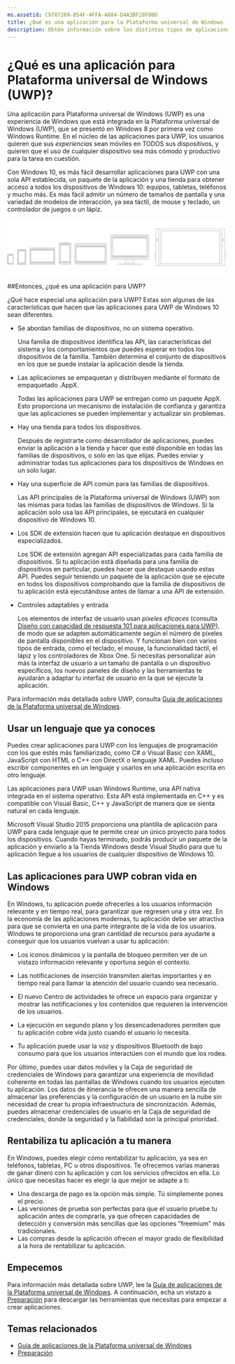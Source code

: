 ```yaml
---
ms.assetid: C9787269-B54F-4FFA-A884-D4A3BF28F80D
title: ¿Qué es una aplicación para la Plataforma universal de Windows (UWP)?
description: Obtén información sobre los distintos tipos de aplicaciones a las que llamamos aplicaciones universales de Windows: aplicaciones de la Tienda Windows, aplicaciones de la Tienda de Windows Phone y aplicaciones de Windows Runtime.
---
```


# ¿Qué es una aplicación para Plataforma universal de Windows (UWP)?

Una aplicación para Plataforma universal de Windows (UWP) es una experiencia de Windows que está integrada en la Plataforma universal de Windows (UWP), que se presentó en Windows 8 por primera vez como Windows Runtime. En el núcleo de las aplicaciones para UWP, los usuarios quieren que sus *experiencias* sean móviles en TODOS sus dispositivos, y quieren que el uso de cualquier dispositivo sea más cómodo y productivo para la tarea en cuestión.

Con Windows 10, es más fácil desarrollar aplicaciones para UWP con una sola API establecida, un paquete de la aplicación y una tienda para obtener acceso a todos los dispositivos de Windows 10: equipos, tabletas, teléfonos y mucho más. Es más fácil admitir un número de tamaños de pantalla y una variedad de modelos de interacción, ya sea táctil, de mouse y teclado, un controlador de juegos o un lápiz.

![Dispositivos de Windows](images/1894834-hig-device-primer-01-500.png)

##Entonces, ¿qué es una aplicación para UWP?


¿Qué hace especial una aplicación para UWP? Estas son algunas de las características que hacen que las aplicaciones para UWP de Windows 10 sean diferentes.

-   Se abordan familias de dispositivos, no un sistema operativo.

    Una familia de dispositivos identifica las API, las características del sistema y los comportamientos que puedes esperar en todos los dispositivos de la familia. También determina el conjunto de dispositivos en los que se puede instalar la aplicación desde la tienda.

-   Las aplicaciones se empaquetan y distribuyen mediante el formato de empaquetado .AppX.

    Todas las aplicaciones para UWP se entregan como un paquete AppX. Esto proporciona un mecanismo de instalación de confianza y garantiza que las aplicaciones se pueden implementar y actualizar sin problemas.

-   Hay una tienda para todos los dispositivos.

    Después de registrarte como desarrollador de aplicaciones, puedes enviar la aplicación a la tienda y hacer que esté disponible en todas las familias de dispositivos, o solo en las que elijas. Puedes enviar y administrar todas tus aplicaciones para los dispositivos de Windows en un solo lugar.

-   Hay una superficie de API común para las familias de dispositivos.

    Las API principales de la Plataforma universal de Windows (UWP) son las mismas para todas las familias de dispositivos de Windows. Si la aplicación solo usa las API principales, se ejecutará en cualquier dispositivo de Windows 10.

-   Los SDK de extensión hacen que tu aplicación destaque en dispositivos especializados.

    Los SDK de extensión agregan API especializadas para cada familia de dispositivos. Si tu aplicación está diseñada para una familia de dispositivos en particular, puedes hacer que destaque usando estas API. Puedes seguir teniendo un paquete de la aplicación que se ejecute en todos los dispositivos comprobando que la familia de dispositivos de tu aplicación está ejecutándose antes de llamar a una API de extensión.

-   Controles adaptables y entrada

    Los elementos de interfaz de usuario usan *píxeles eficaces* (consulta [Diseño con capacidad de respuesta 101 para aplicaciones para UWP](https://msdn.microsoft.com/library/windows/apps/Dn958435)), de modo que se adapten automáticamente según el número de píxeles de pantalla disponibles en el dispositivo. Y funcionan bien con varios tipos de entrada, como el teclado, el mouse, la funcionalidad táctil, el lápiz y los controladores de Xbox One. Si necesitas personalizar aún más la interfaz de usuario a un tamaño de pantalla o un dispositivo específicos, los nuevos paneles de diseño y las herramientas te ayudarán a adaptar tu interfaz de usuario en la que se ejecute la aplicación.

Para información más detallada sobre UWP, consulta [Guía de aplicaciones de la Plataforma universal de Windows](universal-application-platform-guide.md).

## Usar un lenguaje que ya conoces


Puedes crear aplicaciones para UWP con los lenguajes de programación con los que estés más familiarizado, como C# o Visual Basic con XAML, JavaScript con HTML o C++ con DirectX o lenguaje XAML. Puedes incluso escribir componentes en un lenguaje y usarlos en una aplicación escrita en otro lenguaje.

Las aplicaciones para UWP usan Windows Runtime, una API nativa integrada en el sistema operativo. Esta API está implementada en C++ y es compatible con Visual Basic, C++ y JavaScript de manera que se sienta natural en cada lenguaje.

Microsoft Visual Studio 2015 proporciona una plantilla de aplicación para UWP para cada lenguaje que te permite crear un único proyecto para todos los dispositivos. Cuando hayas terminado, podrás producir un paquete de la aplicación y enviarlo a la Tienda Windows desde Visual Studio para que tu aplicación llegue a los usuarios de cualquier dispositivo de Windows 10.

## Las aplicaciones para UWP cobran vida en Windows


En Windows, tu aplicación puede ofrecerles a los usuarios información relevante y en tiempo real, para garantizar que regresen una y otra vez. En la economía de las aplicaciones modernas, tu aplicación debe ser atractiva para que se convierta en una parte integrante de la vida de los usuarios. Windows te proporciona una gran cantidad de recursos para ayudarte a conseguir que los usuarios vuelvan a usar tu aplicación:

-   Los iconos dinámicos y la pantalla de bloqueo permiten ver de un vistazo información relevante y oportuna según el contexto.
-   Las notificaciones de inserción transmiten alertas importantes y en tiempo real para llamar la atención del usuario cuando sea necesario.

-   El nuevo Centro de actividades te ofrece un espacio para organizar y mostrar las notificaciones y los contenidos que requieren la intervención de los usuarios.

-   La ejecución en segundo plano y los desencadenadores permiten que tu aplicación cobre vida justo cuando el usuario lo necesita.

-   Tu aplicación puede usar la voz y dispositivos Bluetooth de bajo consumo para que los usuarios interactúen con el mundo que los rodea.

Por último, puedes usar datos móviles y la Caja de seguridad de credenciales de Windows para garantizar una experiencia de movilidad coherente en todas las pantallas de Windows cuando los usuarios ejecuten tu aplicación. Los datos de itinerancia te ofrecen una manera sencilla de almacenar las preferencias y la configuración de un usuario en la nube sin necesidad de crear tu propia infraestructura de sincronización. Además, puedes almacenar credenciales de usuario en la Caja de seguridad de credenciales, donde la seguridad y la fiabilidad son la principal prioridad.

##  Rentabiliza tu aplicación a tu manera


En Windows, puedes elegir cómo rentabilizar tu aplicación, ya sea en teléfonos, tabletas, PC u otros dispositivos. Te ofrecemos varias maneras de ganar dinero con tu aplicación y con los servicios ofrecidos en ella. Lo único que necesitas hacer es elegir la que mejor se adapte a ti:

-   Una descarga de pago es la opción más simple. Tú simplemente pones el precio.
-   Las versiones de prueba son perfectas para que el usuario pruebe tu aplicación antes de comprarla, ya que ofrecen capacidades de detección y conversión más sencillas que las opciones "freemium" más tradicionales.
-   Las compras desde la aplicación ofrecen el mayor grado de flexibilidad a la hora de rentabilizar tu aplicación.

## Empecemos


Para información más detallada sobre UWP, lee la [Guía de aplicaciones de la Plataforma universal de Windows](universal-application-platform-guide.md). A continuación, echa un vistazo a [Preparación](get-set-up.md) para descargar las herramientas que necesitas para empezar a crear aplicaciones.

## Temas relacionados


* [Guía de aplicaciones de la Plataforma universal de Windows](universal-application-platform-guide.md)
* [Preparación](get-set-up.md)


<!--HONumber=Mar16_HO1-->


